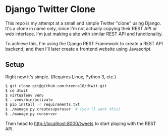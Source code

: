 Django Twitter Clone
====================

This repo is my attempt at a small and simple Twitter "clone" using Django.
It's a clone in name only, since I'm not actually copying their REST API or web
interface.  I'm just making a site with similar REST API and functionality.

To achieve this, I'm using the Django REST Framework to create a REST API
backend, and then I'll later create a frontend website using Javascript.


Setup
-----

Right now it's simple.  (Requires Linux, Python 3, etc.)

```bash
$ git clone git@github.com:brenns10/dtwit.git
$ cd dtwit
$ virtualenv venv
$ . venv/bin/activate
$ pip install -r requirements.txt
$ ./manage.py createsuperuser  # (you'll want this)
$ ./manage.py runserver
```

Then head to <http://localhost:8000/tweets> to start playing with the REST API.
